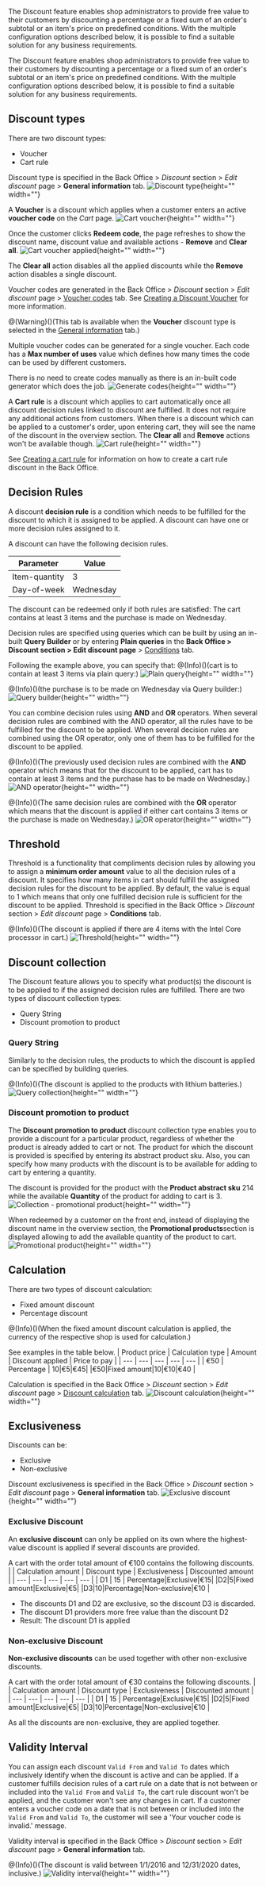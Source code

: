 The Discount feature enables shop administrators to provide free value to their customers by discounting a percentage or a fixed sum of an order's subtotal or an item's price on predefined conditions. With the multiple configuration options described below, it is possible to find a suitable solution for any business requirements.

The Discount feature enables shop administrators to provide free value to their customers by discounting a percentage or a fixed sum of an order's subtotal or an item's price on predefined conditions. With the multiple configuration options described below, it is possible to find a suitable solution for any business requirements.

## Discount types

There are two discount types:

* Voucher
* Cart rule

Discount type is specified in the Back Office > *Discount* section > *Edit discount* page > **General information** tab.
![Discount type](https://spryker.s3.eu-central-1.amazonaws.com/docs/Features/Promotions+&+Discounts/Discount/Discount+Feature+Overview/discount-type.png){height="" width=""}

A **Voucher** is a discount which applies when a customer enters an active **voucher code** on the *Cart* page.
![Cart voucher](https://spryker.s3.eu-central-1.amazonaws.com/docs/Features/Promotions+&+Discounts/Discount/Discount+Feature+Overview/cart_voucher.png){height="" width=""}

Once the customer clicks **Redeem code**, the page refreshes to show the discount name, discount value and available actions - **Remove** and **Clear all**.
![Cart voucher applied](https://spryker.s3.eu-central-1.amazonaws.com/docs/Features/Promotions+&+Discounts/Discount/Discount+Feature+Overview/cart_voucher_applied.png){height="" width=""}

The **Clear all** action disables all the applied discounts while the **Remove** action disables a single discount.

Voucher codes are generated in the Back Office > *Discount* section > *Edit discount* page > [Voucher codes](https://documentation.spryker.com/v4/docs/discount#voucher-codes-tab) tab. See [Creating a Discount Voucher](https://documentation.spryker.com/v3/docs/creating-a-cart-rule-discount) for more information.

@(Warning)()(This tab is available when the **Voucher** discount type is selected in the [General information](https://documentation.spryker.com/v4/docs/discount#creating-a-discount-voucher) tab.)


Multiple voucher codes can be generated for a single voucher. Each code has a **Max number of uses** value which defines how many times the code can be used by different customers.

There is no need to create codes manually as there is an in-built code generator which does the job.
![Generate codes](https://spryker.s3.eu-central-1.amazonaws.com/docs/Features/Promotions+&+Discounts/Discount/Discount+Feature+Overview/generate_codes.png){height="" width=""}

A **Cart rule** is a discount which applies to cart automatically once all discount decision rules linked to discount are fulfilled. It does not require any additional actions from customers. When there is a discount which can be applied to a customer's order, upon entering cart, they will see the name of the discount in the overview section. The **Clear all** and **Remove** actions won't be available though.
![Cart rule](https://spryker.s3.eu-central-1.amazonaws.com/docs/Features/Promotions+&+Discounts/Discount/Discount+Feature+Overview/cart-cart-rule.png){height="" width=""}

See [Creating a cart rule](https://documentation.spryker.com/v3/docs/creating-a-cart-rule-discount) for information on how to create a cart rule discount in the Back Office.

## Decision Rules
A discount **decision rule** is a condition which needs to be fulfilled for the discount to which it is assigned to be applied. A discount can have one or more decision rules assigned to it.

A discount can have the following decision rules.

| Parameter | Value |
| --- | --- |
| Item-quantity | 3 |
|  Day-of-week|  Wednesday|

The discount can be redeemed only if both rules are satisfied: The cart contains at least 3 items and the purchase is made on Wednesday.

Decision rules are specified using queries which can be built by using an in-built **Query Builder** or by entering **Plain queries** in the **Back Office > Discount section > Edit discount page** > [Conditions](https://documentation.spryker.com/v4/docs/discount#conditions-tab) tab.

Following the example above, you can specify that:
@(Info)()(cart is to contain at least 3 items via plain query:)
![Plain query](https://spryker.s3.eu-central-1.amazonaws.com/docs/Features/Promotions+&+Discounts/Discount/Discount+Feature+Overview/plain-query.png){height="" width=""}

@(Info)()(the purchase is to be made on Wednesday via Query builder:)
![Query builder](https://spryker.s3.eu-central-1.amazonaws.com/docs/Features/Promotions+&+Discounts/Discount/Discount+Feature+Overview/query-builder.png){height="" width=""}

You can combine decision rules using **AND** and **OR** operators. When several decision rules are combined with the AND operator, all the rules have to be fulfilled for the discount to be applied. When several decision rules are combined using the OR operator, only one of them has to be fulfilled for the discount to be applied.

@(Info)()(The previously used decision rules are combined with the **AND** operator which means that for the discount to be applied, cart has to contain at least 3 items and the purchase has to be made on Wednesday.)
![AND operator](https://spryker.s3.eu-central-1.amazonaws.com/docs/Features/Promotions+&+Discounts/Discount/Discount+Feature+Overview/and-operator.png){height="" width=""}

@(Info)()(The same decision rules are combined with the **OR** operator which means that the discount is applied if either cart contains 3 items or the purchase is made on Wednesday.)
![OR operator](https://spryker.s3.eu-central-1.amazonaws.com/docs/Features/Promotions+&+Discounts/Discount/Discount+Feature+Overview/or-operator.png){height="" width=""}

## Threshold
Threshold is a functionality that compliments decision rules by allowing you to assign a **minimum order amount** value to all the decision rules of a discount. It specifies how many items in cart should fulfill the assigned decision rules for the discount to be applied. By default, the value is equal to 1 which means that only one fulfilled decision rule is sufficient for the discount to be applied. Threshold is specified in the Back Office > *Discount* section > *Edit discount* page > **Conditions** tab.

@(Info)()(The discount is applied if there are 4 items with the Intel Core processor in cart.)
![Threshold](https://spryker.s3.eu-central-1.amazonaws.com/docs/Features/Promotions+&+Discounts/Discount/Discount+Feature+Overview/threshold.png){height="" width=""}

## Discount collection

The Discount feature allows you to specify what product(s) the discount is to be applied to if the assigned decision rules are fulfilled. There are two types of discount collection types:

* Query String
* Discount promotion to product

### Query String
Similarly to the decision rules, the products to which the discount is applied can be specified by building queries.

@(Info)()(The discount is applied to the products with lithium batteries.)
![Query collection](https://spryker.s3.eu-central-1.amazonaws.com/docs/Features/Promotions+&+Discounts/Discount/Discount+Feature+Overview/collection-query.png){height="" width=""}

### Discount promotion to product

The **Discount promotion to product** discount collection type enables you to provide a discount for a particular product, regardless of whether the product is already added to cart or not. The product for which the discount is provided is specified by entering its abstract product sku. Also, you can specify how many products with the discount is to be available for adding to cart by entering a quantity.

The discount is provided for the product with the **Product abstract sku** 214 while the available **Quantity** of the product for adding to cart is 3.
![Collection - promotional product](https://spryker.s3.eu-central-1.amazonaws.com/docs/Features/Promotions+&+Discounts/Discount/Discount+Feature+Overview/collection-promotional-product.png){height="" width=""}

When redeemed by a customer on the front end, instead of displaying the discount name in the overview section, the **Promotional products**section is displayed allowing to add the available quantity of the product to cart.
![Promotional product](https://spryker.s3.eu-central-1.amazonaws.com/docs/Features/Promotions+&+Discounts/Discount/Discount+Feature+Overview/promotional-product-frontend.png){height="" width=""}

## Calculation
There are two types of discount calculation:

* Fixed amount discount
* Percentage discount

@(Info)()(When the fixed amount discount calculation is applied, the currency of the respective shop is used for calculation.)

See examples in the table below.
| Product price | Calculation type | Amount | Discount applied | Price to pay |
| --- | --- | --- | --- | --- |
| €50 | Percentage | 10|€5|€45|
|€50|Fixed amount|10|€10|€40 |

Calculation is specified in the Back Office > *Discount* section > *Edit discount* page > [Discount calculation](https://documentation.spryker.com/v4/docs/discount#discount-calculation-tab) tab.
![Discount calculation](https://spryker.s3.eu-central-1.amazonaws.com/docs/Features/Promotions+&+Discounts/Discount/Discount+Feature+Overview/discount_calculation.png){height="" width=""}

## Exclusiveness
Discounts can be:

* Exclusive
* Non-exclusive

Discount exclusiveness is specified in the Back Office > *Discount* section > *Edit discount* page > **General information** tab.
![Exclusive discount](https://spryker.s3.eu-central-1.amazonaws.com/docs/Features/Promotions+&+Discounts/Discount/Discount+Feature+Overview/exclusivity.png){height="" width=""}

### Exclusive Discount
An **exclusive discount** can only be applied on its own where the highest-value discount is applied if several discounts are provided.

A cart with the order total amount of €100 contains the following discounts.
|   | Calculation amount | Discount type | Exclusiveness | Discounted amount |
| --- | --- | --- | --- | --- |
| D1 | 15 | Percentage|Exclusive|€15|
|D2|5|Fixed amount|Exclusive|€5|
|D3|10|Percentage|Non-exclusive|€10 |

* The discounts D1 and D2 are exclusive, so the discount D3 is discarded.
* The discount D1 providers more free value than the discount D2
* Result: The discount D1 is applied


### Non-exclusive Discount
**Non-exclusive discounts** can be used together with other non-exclusive discounts.

A cart with the order total amount of €30 contains the following discounts.
|   | Calculation amount | Discount type | Exclusiveness | Discounted amount |
| --- | --- | --- | --- | --- |
| D1 | 15 | Percentage|Exclusive|€15|
|D2|5|Fixed amount|Exclusive|€5|
|D3|10|Percentage|Non-exclusive|€10 |

As all the discounts are non-exclusive, they are applied together.

## Validity Interval

You can assign each discount `Valid From` and `Valid To` dates which inclusively identify when the discount is active and can be applied. If a customer fulfills decision rules of a cart rule on a date that is not between or included into the `Valid From` and `Valid To`, the cart rule discount won't be applied, and the customer won't see any changes in cart. If a customer enters a voucher code on a date that is not between or included into the `Valid From` and `Valid To`, the customer will see a 'Your voucher code is invalid.' message.

Validity interval is specified in the Back Office > *Discount* section > *Edit discount* page > **General information** tab.

@(Info)()(The discount is valid between 1/1/2016 and 12/31/2020 dates, inclusive.)
![Validity interval](https://spryker.s3.eu-central-1.amazonaws.com/docs/Features/Promotions+&+Discounts/Discount/Discount+Feature+Overview/validity-interval.png){height="" width=""}
